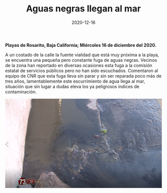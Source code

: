 ﻿---
layout: blog
title:  "Aguas negras llegan al mar"
date:   2020-12-16
categories: rosarito
permalink: /:categories/:title:output_ext
image: /img/cnr/2020-12-16-aguas-negras.png
alt: "Aguas negras llegan al mar"
autor: 
---

**Playas de Rosarito, Baja California; Miércoles 16 de  diciembre del 2020.**

A un costado de la calle la fuente vialidad que está muy próxima a la playa, se encuentra una pequeña pero constante fuga de aguas negras.
Vecinos de la zona han reportado en diversas ocasiones esta fuga a la comisión estatal de servicios públicos pero no han sido escuchados.
Comentaron al equipo de CNR que esta fuga lleva sin parar y sin ser reparada poco más de tres años, lamentablemente este escurrimiento de agua llega al mar, situación que sin lugar a dudas eleva los ya peligrosos índices de contaminación.

<div id="carouselExampleSlidesOnly" class="carousel slide" data-ride="carousel">
  <div class="carousel-inner">
    <div class="carousel-item active">
       <img class="d-block w-100" src="/img/cnr/2020-12-16-aguas-negras.png" loading="lazy"  alt="Aguas negras llegan al mar">
    </div>
  </div>
</div>